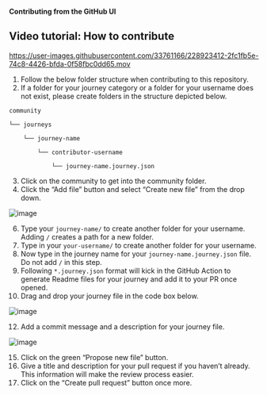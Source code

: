 
**Contributing from the GitHub UI**

## Video tutorial: How to contribute 


https://user-images.githubusercontent.com/33761166/228923412-2fc1fb5e-74c8-4426-bfda-0f58fbc0dd65.mov


1. Follow the below folder structure when contributing to this repository.
2. If a folder for your journey category or a folder for your username does not exist, please create folders in the structure depicted below. 


```
community

└── journeys

    └── journey-name

        └── contributor-username

            └── journey-name.journey.json
```



3. Click on the community to get into the community folder.
4. Click the “Add file” button and select  “Create new file” from the drop down.

![image](https://user-images.githubusercontent.com/33761166/228278539-82246404-030f-4677-b89a-4ec5e7caa123.png)

6. Type your `journey-name/` to create another folder for your username. Adding `/` creates a path for a new folder. 
7. Type in your `your-username/` to create another folder for your username.
8. Now type in the journey name for your `journey-name.journey.json` file. Do not add `/` in this step. 
9. Following `*.journey.json` format will kick in the GitHub Action to generate Readme files for your journey and add it to your PR once opened.
10. Drag and drop your journey file in the code box below.

![image](https://user-images.githubusercontent.com/33761166/228279858-eceac83e-c372-4d2e-a72d-ddaf1919ac7e.png)

12. Add a commit message and a description for your journey file.

![image](https://user-images.githubusercontent.com/33761166/228924212-42a7e9fc-bc1d-432d-adeb-cf6cd91a959e.png)

15. Click on the green “Propose new file” button.
16. Give a title and description for your pull request if you haven’t already. This information will make the review process easier.
17. Click on the “Create pull request” button once more.

